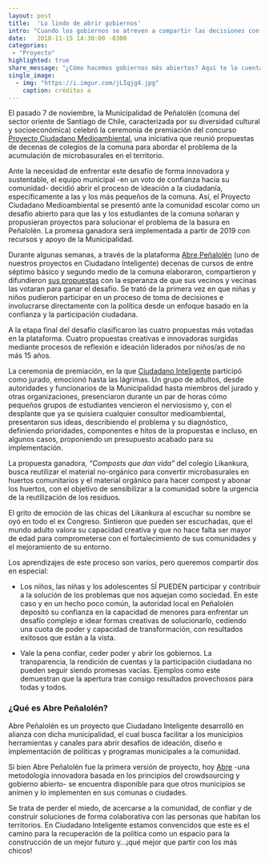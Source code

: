 ```yaml
---
layout: post
title:  'Lo lindo de abrir gobiernos'
intro: "Cuando los gobiernos se atreven a compartir las decisiones con la ciudadanía, los resultados son inspiradores."
date:   2018-11-15 14:30:00 -0300
categories:
 - "Proyecto"
highlighted: true
share_message: "¿Cómo hacemos gobiernos más abiertos? Aquí te lo cuenta @ciudadanoi"
single_image:
  - img: "https://i.imgur.com/jLIqjg4.jpg"
    caption: créditos a 
---
```

El pasado 7 de noviembre, la Municipalidad de Peñalolén (comuna del sector oriente de Santiago de Chile, caracterizada por su diversidad cultural y socioeconómica) celebró la ceremonia de premiación del concurso [Proyecto Ciudadano Medioambiental](https://penalolen.tumunicipio.org/problems/4), una iniciativa que reunió propuestas de decenas de colegios de la comuna para abordar el problema de la acumulación de microbasurales en el territorio.

Ante la necesidad de enfrentar este desafío de forma innovadora y sustentable, el equipo municipal -en un voto de confianza hacia su comunidad- decidió abrir el proceso de ideación a la ciudadanía, específicamente a las y los más pequeños de la comuna. Así, el Proyecto Ciudadano Medioambiental se presentó ante la comunidad escolar como un desafío abierto para que las y los estudiantes de la comuna soñaran y propusieran proyectos para solucionar el problema de la basura en Peñalolén. La promesa ganadora será implementada a partir de 2019 con recursos y apoyo de la Municipalidad.

Durante algunas semanas, a través de la plataforma [Abre Peñalolén](https://penalolen.tumunicipio.org/) (uno de nuestros proyectos en Ciudadano Inteligente) decenas de cursos de entre séptimo básico y segundo medio de la comuna elaboraron, compartieron y difundieron [sus propuestas](https://penalolen.tumunicipio.org/proposals?challenge=4) con la esperanza de que sus vecinos y vecinas las votaran para ganar el desafío. Se trató de la primera vez en que niñas y niños pudieron participar en un proceso de toma de decisiones e involucrarse directamente con la política desde un enfoque basado en la confianza y la participación ciudadana.

A la etapa final del desafío clasificaron las cuatro propuestas más votadas en la plataforma. Cuatro propuestas creativas e innovadoras surgidas mediante procesos de reflexión e ideación liderados por niños/as de no más 15 años.

La ceremonia de premiación, en la que [Ciudadano Inteligente](https://ciudadanointeligente.org/) participó como jurado, emocionó hasta las lágrimas. Un grupo de adultos, desde autoridades y funcionarios de la Municipalidad hasta miembros del jurado y otras organizaciones, presenciaron durante un par de horas cómo pequeños grupos de estudiantes vencieron el nerviosismo y, con el desplante que ya se quisiera cualquier consultor medioambiental, presentaron sus ideas, describiendo el problema y su diagnóstico, definiendo prioridades, componentes e hitos de la propuestas e incluso, en algunos casos, proponiendo un presupuesto acabado para su implementación.

La propuesta ganadora, *“Composts que dan vida”* del colegio Likankura, busca reutilizar el material no-orgánico para convertir microbasurales en huertos comunitarios y el material orgánico para hacer compost y abonar los huertos, con el objetivo de sensibilizar a la comunidad sobre la urgencia de la reutilización de los residuos.

El grito de emoción de las chicas del Likankura al escuchar su nombre se oyó en todo el ex Congreso. Sintieron que pueden ser escuchadas, que el mundo adulto valora su capacidad creativa y que no hace falta ser mayor de edad para comprometerse con el fortalecimiento de sus comunidades y el mejoramiento de su entorno.

Los aprendizajes de este proceso son varios, pero queremos compartir dos en especial:

* Los niños, las niñas y los adolescentes SÍ PUEDEN participar y contribuir a la solución de los problemas que nos aquejan como sociedad. En este caso y en un hecho poco común, la autoridad local en Peñalolén depositó su confianza en la capacidad de menores para enfrentar un desafío complejo e idear formas creativas de solucionarlo, cediendo una cuota de poder y capacidad de transformación, con resultados exitosos que están a la vista.

* Vale la pena confiar, ceder poder y abrir los gobiernos. La transparencia, la rendición de cuentas y la participación ciudadana no pueden seguir siendo promesas vacías. Ejemplos como este demuestran que la apertura trae consigo resultados provechosos para todas y todos.


### ¿Qué es Abre Peñalolén?

Abre Peñalolén es un proyecto que Ciudadano Inteligente desarrolló en alianza con dicha municipalidad, el cual busca facilitar a los municipios herramientas y canales para abrir desafíos de ideación, diseño e implementación de políticas y programas municipales a la comunidad.

Si bien Abre Peñalolén fue la primera versión de proyecto, hoy [Abre](http://abre.tumunicipio.org/) -una metodología innovadora basada en los principios del crowdsourcing y gobierno abierto- se encuentra disponible para que otros municipios se animen y lo implementen en sus comunas o ciudades.

Se trata de perder el miedo, de acercarse a la comunidad, de confiar y de construir soluciones de forma colaborativa con las personas que habitan los territorios. En Ciudadano Inteligente estamos convencidos que este es el camino para la recuperación de la política como un espacio para la construcción de un mejor futuro y…¡qué mejor que partir con los más chicos!
